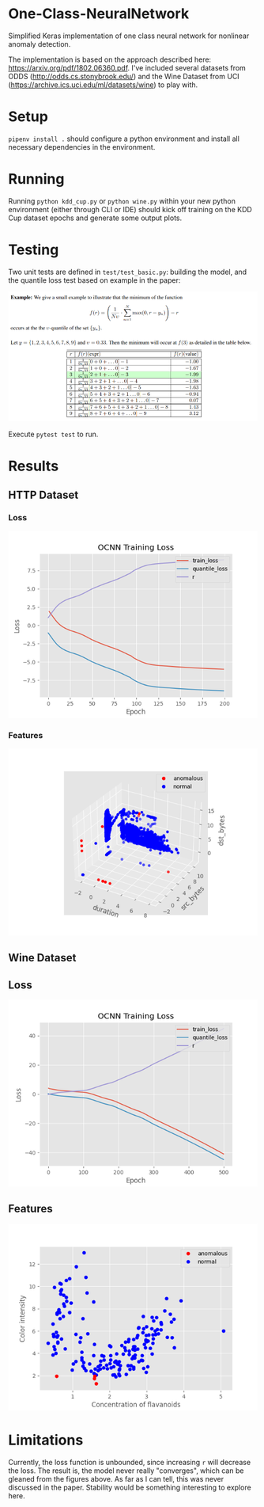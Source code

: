 # One-Class-NeuralNetwork
Simplified Keras implementation of one class neural network for nonlinear anomaly detection. 

The implementation is based on the approach described here: https://arxiv.org/pdf/1802.06360.pdf. I've included several datasets from ODDS (http://odds.cs.stonybrook.edu/) and the Wine Dataset from UCI (https://archive.ics.uci.edu/ml/datasets/wine) to play with.

# Setup

`pipenv install .` should configure a python environment and install all necessary dependencies in the environment. 

# Running

Running `python kdd_cup.py` or `python wine.py` within your new python environment (either through CLI or IDE) should kick off training on the KDD Cup dataset epochs and generate some output plots.

# Testing

Two unit tests are defined in `test/test_basic.py`: building the model, and the quantile loss test based on example in the paper:

![alt text](https://github.com/danielenricocahall/One-Class-NeuralNetwork/blob/master/Figures/test_case.png)

Execute `pytest test` to run.

# Results

## HTTP Dataset ##

### Loss ###

![alt text](https://github.com/danielenricocahall/One-Class-NeuralNetwork/blob/master/figures/loss_http.png)


### Features ###
![alt_text](https://github.com/danielenricocahall/One-Class-NeuralNetwork/blob/master/figures/feat_http.png)


## Wine Dataset ###

## Loss ##
![alt text](https://github.com/danielenricocahall/One-Class-NeuralNetwork/blob/master/figures/wine_loss.png)


## Features ##
![alt text](https://github.com/danielenricocahall/One-Class-NeuralNetwork/blob/master/figures/wine_clusters.png)


# Limitations
Currently, the loss function is unbounded, since increasing `r` will decrease the loss. The result is, the model never really "converges", which can be gleaned from the figures above. As far as I can tell, this was never discussed in the paper. Stability would be something interesting to explore here.